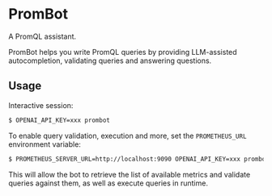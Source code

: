 # PromBot

A PromQL assistant.

PromBot helps you write PromQL queries by providing LLM-assisted autocompletion, validating queries and answering questions.


## Usage

Interactive session:

```bash
$ OPENAI_API_KEY=xxx prombot
```

To enable query validation, execution and more, set the `PROMETHEUS_URL` environment variable:

```bash
$ PROMETHEUS_SERVER_URL=http://localhost:9090 OPENAI_API_KEY=xxx prombot
```

This will allow the bot to retrieve the list of available metrics and validate queries against them, as well as execute queries in runtime.

